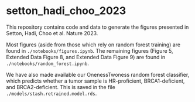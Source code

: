 # setton_hadi_choo_2023
This repository contains code and data to generate the figures presented in Setton, Hadi, Choo et al. Nature 2023.

Most figures (aside from those which rely on random forest training) are found in `./notebooks/figures.ipynb`. 
The remaining figures (Figure 5, Extended Data Figure 8, and Extended Data Figure 9) are found in `./notebooks/random_forest.ipynb`.

We have also made available our OnenessTwoness random forest classifier, which predicts whether a tumor sample is HR-proficient, BRCA1-deficient, and BRCA2-deficient.
This is saved in the file `./models/stash.retrained.model.rds`.
